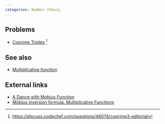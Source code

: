 ```yaml
---
categories: Number theory
...
```


## Problems
- [Coprime Triples](https://www.codechef.com/LTIME13/problems/COPRIME3) [^3]

## See also
- [Multiplicative function]()

## External links
- [A Dance with Mobius Function](https://www.quora.com/profile/Surya-Kiran/Posts/A-Dance-with-Mobius-Function)
- [Möbius inversion formula. Multiplicative Functions](http://web.archive.org/web/20150714124408/http://mathcircle.berkeley.edu/original/Multiplicative.pdf)

[^3]: <https://discuss.codechef.com/questions/46074/coprime3-editorial>
